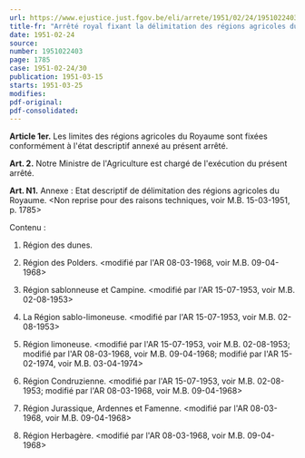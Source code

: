 ```yaml
---
url: https://www.ejustice.just.fgov.be/eli/arrete/1951/02/24/1951022403/justel
title-fr: "Arrêté royal fixant la délimitation des régions agricoles du Royaume."
date: 1951-02-24
source:
number: 1951022403
page: 1785
case: 1951-02-24/30
publication: 1951-03-15
starts: 1951-03-25
modifies:
pdf-original:
pdf-consolidated:
---
```


**Article 1er.** Les limites des régions agricoles du Royaume sont fixées conformément à l'état descriptif annexé au présent arrêté.

**Art. 2.** Notre Ministre de l'Agriculture est chargé de l'exécution du présent arrêté.

**Art. N1.** Annexe : Etat descriptif de délimitation des régions agricoles du Royaume. <Non reprise pour des raisons techniques, voir M.B. 15-03-1951, p. 1785>

Contenu :

1. Région des dunes.

2. Région des Polders. <modifié par l'AR 08-03-1968, voir M.B. 09-04-1968>

3. Région sablonneuse et Campine. <modifié par l'AR 15-07-1953, voir M.B. 02-08-1953>

4. La Région sablo-limoneuse. <modifié par l'AR 15-07-1953, voir M.B. 02-08-1953>

5. Région limoneuse. <modifié par l'AR 15-07-1953, voir M.B. 02-08-1953; modifié par l'AR 08-03-1968, voir M.B. 09-04-1968; modifié par l'AR 15-02-1974, voir M.B. 03-04-1974>

6. Région Condruzienne. <modifié par l'AR 15-07-1953, voir M.B. 02-08-1953; modifié par l'AR 08-03-1968, voir M.B. 09-04-1968>

7. Région Jurassique, Ardennes et Famenne. <modifié par l'AR 08-03-1968, voir M.B. 09-04-1968>

8. Région Herbagère. <modifié par l'AR 08-03-1968, voir M.B. 09-04-1968>
